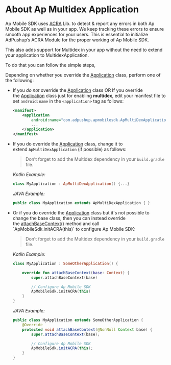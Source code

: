 # About Ap Multidex Application

Ap Mobile SDK uses [ACRA](https://github.com/ACRA/acra) Lib. to detect & report any errors in both Ap Mobile SDK as well as in your app. We keep tracking these errors to ensure smooth app experiences for your users.  This is essential to initialize AdPushup’s ACRA Module for the proper working of Ap Mobile SDK. 

This also adds support for Multidex in your app without the need to extend your application to MultidexApplication. 

To do that you can follow the simple steps,

Depending on whether you override the [Application](https://developer.android.com/reference/android/app/Application) class, perform one of the following:

- If you *do not* override the [Application](https://developer.android.com/reference/android/app/Application) class OR If you override the [Application](https://developer.android.com/reference/android/app/Application) class just for enabling **multidex**, edit your manifest file to set `android:name` in the `<application>` tag as follows:
    
    ```xml
    <manifest>
        <application
            android:name="com.adpushup.apmobilesdk.ApMultiDexApplication" >
            ...
        </application>
    </manifest>
    ```
    
- If you do override the [Application](https://developer.android.com/reference/android/app/Application) class, change it to extend `ApMultiDexApplication` (if possible) as follows:
    
    > Don’t forget to add the Multidex dependency in your `build.gradle` file.
    > 
    
    *Kotlin Example:*
    
    ```kotlin
    class MyApplication : ApMultiDexApplication() {...}
    ```
    
    *JAVA Example:*
    
    ```java
    public class MyApplication extends ApMultiDexApplication { }
    ```
    
- Or if you do override the [Application](https://developer.android.com/reference/android/app/Application) class but it's not possible to change the base class, then you can instead override the [attachBaseContext()](https://developer.android.com/reference/android/content/ContextWrapper#attachBaseContext(android.content.Context)) method and call `ApMobileSdk.initACRA(this)` to configure Ap Mobile SDK:
    
    > Don’t forget to add the Multidex dependency in your `build.gradle` file.
    > 
    
    *Kotlin Example:*
    
    ```kotlin
    class MyApplication : SomeOtherApplication() {
    
        override fun attachBaseContext(base: Context) {
            super.attachBaseContext(base)
    
            // Configure Ap Mobile SDK
            ApMobileSdk.initACRA(this)
        }
    }
    ```
    
    *JAVA Example:*
    
    ```java
    public class MyApplication extends SomeOtherApplication {
        @Override
        protected void attachBaseContext(@NonNull Context base) {
            super.attachBaseContext(base);
    
            // Configure Ap Mobile SDK
            ApMobileSdk.initACRA(this);
        }
    }
    ```

